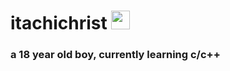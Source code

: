<div>
<h1> itachichrist <img src="https://media.giphy.com/media/WUlplcMpOCEmTGBtBW/giphy.gif" width="30"></h1>
</div>

 <h3>
   a 18 year old boy, currently learning c/c++
   
 </h5>

